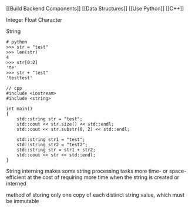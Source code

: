 [[Build Backend Components]]
[[Data Structures]]
[[Use Python]] [[C++]]

Integer
Float
Character

String
```
# python
>>> str = "test"
>>> len(str)
4
>>> str[0:2]
'te'
>>> str + "test"
'testtest'
```

```
// cpp
#include <iostream>
#include <string>

int main()
{
    std::string str = "test";
	std::cout << str.size() << std::endl;
    std::cout << str.substr(0, 2) << std::endl;
    
    std::string str1 = "test";
    std::string str2 = "test2";
    std::string str = str1 + str2;
    std::cout << str << std::endl;
}
```


String interning
makes some string processing tasks more time- or space-efficient at the cost of requiring more time when the string is created or interned

method of storing only one copy of each distinct string value, which must be immutable